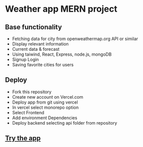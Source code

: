 # Weather app MERN project

## Base functionality
- Fetching data for city from openweathermap.org API or similar
- Display relevant information
- Current data & forecast
- Using taiwind, React, Express, node.js, mongoDB
- Signup Login
- Saving favorite cities for users

## Deploy
- Fork this repository
- Create new account on Vercel.com
- Deploy app from git using vercel
- In vercel select monorepo option
- Select Frontend
- Add environment Dependencies
- Deploy backend selecting api folder from repository

## [Try the app](https://weather-app-nu-steel.vercel.app/)
